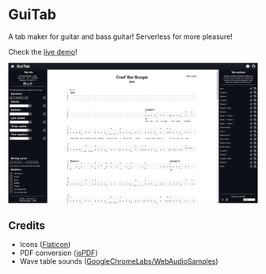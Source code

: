 # GuiTab

A tab maker for guitar and bass guitar! Serverless for more pleasure!

Check the [live demo](https://arthurbeaulieu.github.io/guitab/)!

<p>
  <img src="/img/demo.png" width="960" alt="guitab-demo"/>
</p>

## Credits

- Icons ([Flaticon](https://www.flaticon.com/))
- PDF conversion ([jsPDF](https://github.com/MrRio/jsPDF))
- Wave table sounds ([GoogleChromeLabs/WebAudioSamples](https://github.com/GoogleChromeLabs/web-audio-samples/tree/gh-pages/samples/audio/wave-tables))
